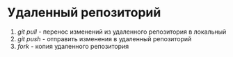 # Удаленный репозиторий

1. *git pull* - перенос изменений из удаленного репозитория в локальный
2. *git push* - отправить изменения в удаленный репозиторий
3. *fork* - копия удаленного репозитория
